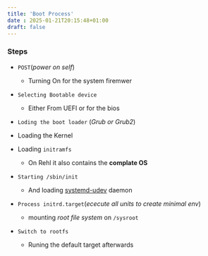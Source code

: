 ```yaml
---
title: 'Boot Process'
date : 2025-01-21T20:15:48+01:00
draft: false
---
```



### Steps 


* `POST`(*power on self*)
    * Turning On for the system firemwer 

* `Selecting Bootable device`
    *  Either From UEFI or for the bios 

* `Loding the boot loader` (*Grub or Grub2*)

* Loading the Kernel

* Loading  `initramfs` 
    * On Rehl it also contains the **complate OS**
* `Starting /sbin/init`
    * And loading [systemd-udev](/Notes/posts/redhat/systemd-udev) daemon

* `Process initrd.target`(*ececute all units to create minimal env*)
    * mounting *root file system* on  `/sysroot`

* `Switch to rootfs `
    * Runing the default target afterwards


